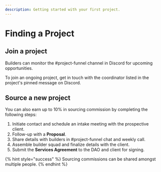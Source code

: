 ```yaml
---
description: Getting started with your first project.
---
```


# Finding a Project

## Join a project

Builders can monitor the \#project-funnel channel in Discord for upcoming opportunities.

To join an ongoing project, get in touch with the coordinator listed in the project's pinned message on Discord. 

## Source a new project

You can also earn up to 10% in sourcing commission by completing the following steps:

1. Initiate contact and schedule an intake meeting with the prospective client.
2. Follow-up with a **Proposal**.
3. Share details with builders in \#project-funnel chat and weekly call.
4. Assemble builder squad and finalize details with the client.
5. Submit the **Services Agreement** to the DAO and client for signing.

{% hint style="success" %}
Sourcing commissions can be shared amongst multiple people.
{% endhint %}

